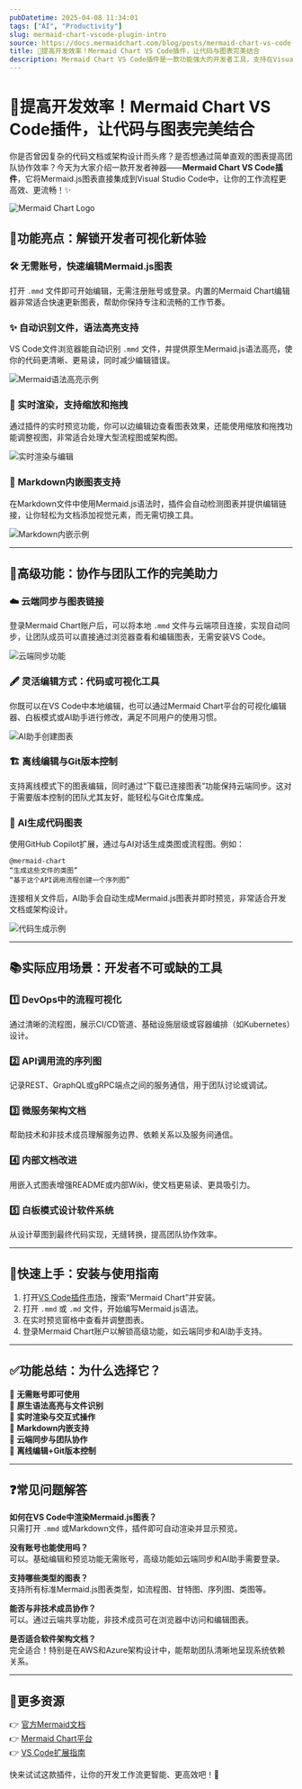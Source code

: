 ```yaml
---
pubDatetime: 2025-04-08 11:34:01
tags: ["AI", "Productivity"]
slug: mermaid-chart-vscode-plugin-intro
source: https://docs.mermaidchart.com/blog/posts/mermaid-chart-vs-code-plugin-create-and-edit-mermaid-js-diagrams-in-visual-studio-code
title: 🚀提高开发效率！Mermaid Chart VS Code插件，让代码与图表完美结合
description: Mermaid Chart VS Code插件是一款功能强大的开发者工具，支持在Visual Studio Code中创建和编辑Mermaid.js图表，无需账号即可使用，为软件开发者带来高效的可视化工作流和团队协作体验。
---
```


# 🚀提高开发效率！Mermaid Chart VS Code插件，让代码与图表完美结合

你是否曾因复杂的代码文档或架构设计而头疼？是否想通过简单直观的图表提高团队协作效率？今天为大家介绍一款开发者神器——**Mermaid Chart VS Code插件**，它将Mermaid.js图表直接集成到Visual Studio Code中，让你的工作流程更高效、更流畅！✨

![Mermaid Chart Logo](https://docs.mermaidchart.com/img/icon-logo.svg)

## 🌟功能亮点：解锁开发者可视化新体验

### 🛠 **无需账号，快速编辑Mermaid.js图表**

打开 `.mmd` 文件即可开始编辑，无需注册账号或登录。内置的Mermaid Chart编辑器非常适合快速更新图表，帮助你保持专注和流畅的工作节奏。

### ✨ **自动识别文件，语法高亮支持**

VS Code文件浏览器能自动识别 `.mmd` 文件，并提供原生Mermaid.js语法高亮，使你的代码更清晰、更易读，同时减少编辑错误。

![Mermaid语法高亮示例](https://i0.wp.com/content.mermaidchart.com/wp-content/uploads/2025/03/Syntax-highlighting.png?resize=726%2C656&ssl=1)

### 🔄 **实时渲染，支持缩放和拖拽**

通过插件的实时预览功能，你可以边编辑边查看图表效果，还能使用缩放和拖拽功能调整视图，非常适合处理大型流程图或架构图。

![实时渲染与编辑](https://i0.wp.com/content.mermaidchart.com/wp-content/uploads/2025/03/Local-Edit-and-Preview.png?resize=1226%2C952&ssl=1)

### 📄 **Markdown内嵌图表支持**

在Markdown文件中使用Mermaid.js语法时，插件会自动检测图表并提供编辑链接，让你轻松为文档添加视觉元素，而无需切换工具。

![Markdown内嵌示例](https://i0.wp.com/content.mermaidchart.com/wp-content/uploads/2025/03/Auto-Detect-MMD-Files.png?resize=730%2C331&ssl=1)

---

## 🔧高级功能：协作与团队工作的完美助力

### ☁️ **云端同步与图表链接**

登录Mermaid Chart账户后，可以将本地 `.mmd` 文件与云端项目连接，实现自动同步，让团队成员可以直接通过浏览器查看和编辑图表，无需安装VS Code。

![云端同步功能](https://i0.wp.com/content.mermaidchart.com/wp-content/uploads/2025/03/Cloud-Link.png?resize=452%2C376&ssl=1)

### 🖋 **灵活编辑方式：代码或可视化工具**

你既可以在VS Code中本地编辑，也可以通过Mermaid Chart平台的可视化编辑器、白板模式或AI助手进行修改，满足不同用户的使用习惯。

![AI助手创建图表](https://i0.wp.com/content.mermaidchart.com/wp-content/uploads/2025/03/1__4huF-dSBqYfLIgRnfMq4w.webp?resize=720%2C338&ssl=1)

### 🏗 **离线编辑与Git版本控制**

支持离线模式下的图表编辑，同时通过“下载已连接图表”功能保持云端同步。这对于需要版本控制的团队尤其友好，能轻松与Git仓库集成。

### 🤖 **AI生成代码图表**

使用GitHub Copilot扩展，通过与AI对话生成类图或流程图。例如：

```
@mermaid-chart
“生成这些文件的类图”
“基于这个API调用流程创建一个序列图”
```

连接相关文件后，AI助手会自动生成Mermaid.js图表并即时预览，非常适合开发文档或架构设计。

![代码生成示例](https://i0.wp.com/content.mermaidchart.com/wp-content/uploads/2025/03/1_GcgHiTcZg-ihHxHroV5HRQ.gif?resize=1280%2C720&ssl=1)

---

## 📚实际应用场景：开发者不可或缺的工具

### 1️⃣ **DevOps中的流程可视化**

通过清晰的流程图，展示CI/CD管道、基础设施层级或容器编排（如Kubernetes）设计。

### 2️⃣ **API调用流的序列图**

记录REST、GraphQL或gRPC端点之间的服务通信，用于团队讨论或调试。

### 3️⃣ **微服务架构文档**

帮助技术和非技术成员理解服务边界、依赖关系以及服务间通信。

### 4️⃣ **内部文档改进**

用嵌入式图表增强README或内部Wiki，使文档更易读、更具吸引力。

### 5️⃣ **白板模式设计软件系统**

从设计草图到最终代码实现，无缝转换，提高团队协作效率。

---

## 🎯快速上手：安装与使用指南

1. 打开[VS Code插件市场](https://marketplace.visualstudio.com/items?itemName=MermaidChart.vscode-mermaid-chart&ssr=false#review-details)，搜索“Mermaid Chart”并安装。
2. 打开 `.mmd` 或 `.md` 文件，开始编写Mermaid.js语法。
3. 在实时预览窗格中查看并调整图表。
4. 登录Mermaid Chart账户以解锁高级功能，如云端同步和AI助手支持。

---

## ✅功能总结：为什么选择它？

🔹 **无需账号即可使用**  
🔹 **原生语法高亮与文件识别**  
🔹 **实时渲染与交互式操作**  
🔹 **Markdown内嵌支持**  
🔹 **云端同步与团队协作**  
🔹 **离线编辑+Git版本控制**

---

## ❓常见问题解答

**如何在VS Code中渲染Mermaid.js图表？**  
只需打开 `.mmd` 或Markdown文件，插件即可自动渲染并显示预览。

**没有账号也能使用吗？**  
可以。基础编辑和预览功能无需账号，高级功能如云端同步和AI助手需要登录。

**支持哪些类型的图表？**  
支持所有标准Mermaid.js图表类型，如流程图、甘特图、序列图、类图等。

**能否与非技术成员协作？**  
可以。通过云端共享功能，非技术成员可在浏览器中访问和编辑图表。

**是否适合软件架构文档？**  
完全适合！特别是在AWS和Azure架构设计中，能帮助团队清晰地呈现系统依赖关系。

---

## 🔗更多资源

👉 [官方Mermaid文档](https://docs.mermaidchart.com/mermaid/intro)  
👉 [Mermaid Chart平台](https://www.mermaidchart.com/)  
👉 [VS Code扩展指南](https://marketplace.visualstudio.com/items?itemName=MermaidChart.vscode-mermaid-chart)

快来试试这款插件，让你的开发工作流更智能、更高效吧！🎉
